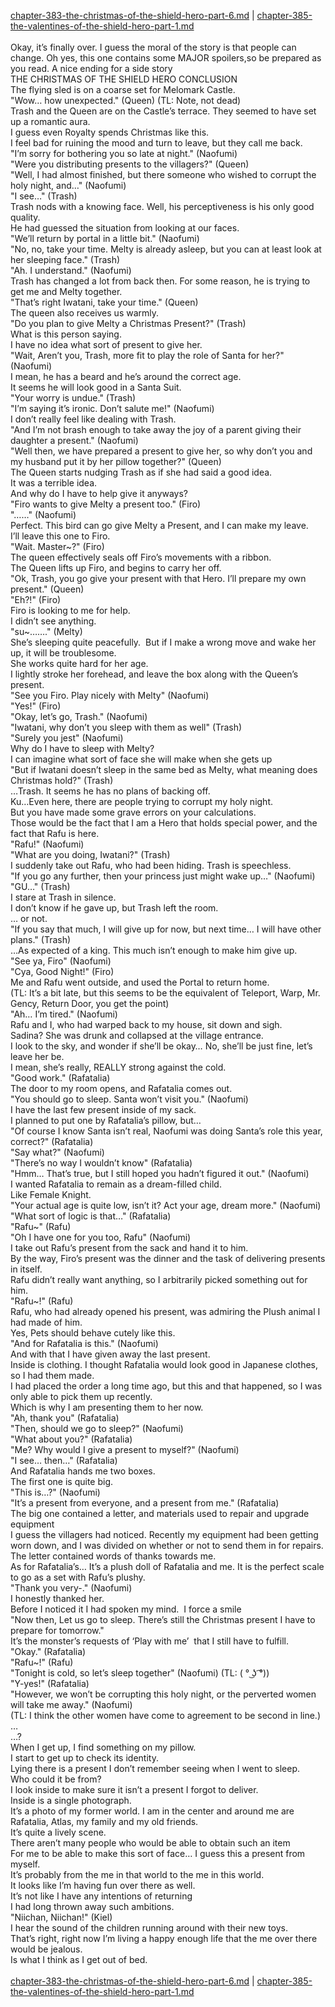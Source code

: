 [chapter-383-the-christmas-of-the-shield-hero-part-6.md](./chapter-383-the-christmas-of-the-shield-hero-part-6.md) | [chapter-385-the-valentines-of-the-shield-hero-part-1.md](./chapter-385-the-valentines-of-the-shield-hero-part-1.md) <br/>
<br/>
Okay, it’s finally over. I guess the moral of the story is that people can change. Oh yes, this one contains some MAJOR spoilers,so be prepared as you read. A nice ending for a side story<br/>
THE CHRISTMAS OF THE SHIELD HERO CONCLUSION<br/>
The flying sled is on a coarse set for Melomark Castle.<br/>
"Wow… how unexpected." (Queen) (TL: Note, not dead)<br/>
Trash and the Queen are on the Castle’s terrace. They seemed to have set up a romantic aura.<br/>
I guess even Royalty spends Christmas like this.<br/>
I feel bad for ruining the mood and turn to leave, but they call me back.<br/>
"I’m sorry for bothering you so late at night." (Naofumi)<br/>
"Were you distributing presents to the villagers?" (Queen)<br/>
"Well, I had almost finished, but there someone who wished to corrupt the holy night, and…" (Naofumi)<br/>
"I see…" (Trash)<br/>
Trash nods with a knowing face. Well, his perceptiveness is his only good quality.<br/>
He had guessed the situation from looking at our faces.<br/>
"We’ll return by portal in a little bit." (Naofumi)<br/>
"No, no, take your time. Melty is already asleep, but you can at least look at her sleeping face." (Trash)<br/>
"Ah. I understand." (Naofumi)<br/>
Trash has changed a lot from back then. For some reason, he is trying to get me and Melty together.<br/>
"That’s right Iwatani, take your time." (Queen)<br/>
The queen also receives us warmly.<br/>
"Do you plan to give Melty a Christmas Present?" (Trash)<br/>
What is this person saying.<br/>
I have no idea what sort of present to give her.<br/>
"Wait, Aren’t you, Trash, more fit to play the role of Santa for her?" (Naofumi)<br/>
I mean, he has a beard and he’s around the correct age.<br/>
It seems he will look good in a Santa Suit.<br/>
"Your worry is undue." (Trash)<br/>
"I’m saying it’s ironic. Don’t salute me!" (Naofumi)<br/>
I don’t really feel like dealing with Trash.<br/>
"And I’m not brash enough to take away the joy of a parent giving their daughter a present." (Naofumi)<br/>
"Well then, we have prepared a present to give her, so why don’t you and my husband put it by her pillow together?" (Queen)<br/>
The Queen starts nudging Trash as if she had said a good idea.<br/>
It was a terrible idea.<br/>
And why do I have to help give it anyways?<br/>
"Firo wants to give Melty a present too." (Firo)<br/>
"……" (Naofumi)<br/>
Perfect. This bird can go give Melty a Present, and I can make my leave.<br/>
I’ll leave this one to Firo.<br/>
"Wait. Master~?" (Firo)<br/>
The queen effectively seals off Firo’s movements with a ribbon.<br/>
The Queen lifts up Firo, and begins to carry her off.<br/>
"Ok, Trash, you go give your present with that Hero. I’ll prepare my own present." (Queen)<br/>
"Eh?!" (Firo)<br/>
Firo is looking to me for help.<br/>
I didn’t see anything.<br/>
"su~……." (Melty)<br/>
She’s sleeping quite peacefully.  But if I make a wrong move and wake her up, it will be troublesome.<br/>
She works quite hard for her age.<br/>
I lightly stroke her forehead, and leave the box along with the Queen’s present.<br/>
"See you Firo. Play nicely with Melty" (Naofumi)<br/>
"Yes!" (Firo)<br/>
"Okay, let’s go, Trash." (Naofumi)<br/>
"Iwatani, why don’t you sleep with them as well" (Trash)<br/>
"Surely you jest" (Naofumi)<br/>
Why do I have to sleep with Melty?<br/>
I can imagine what sort of face she will make when she gets up<br/>
"But if Iwatani doesn’t sleep in the same bed as Melty, what meaning does Christmas hold?" (Trash)<br/>
…Trash. It seems he has no plans of backing off.<br/>
Ku…Even here, there are people trying to corrupt my holy night.<br/>
But you have made some grave errors on your calculations.<br/>
Those would be the fact that I am a Hero that holds special power, and the fact that Rafu is here.<br/>
"Rafu!" (Naofumi)<br/>
"What are you doing, Iwatani?" (Trash)<br/>
I suddenly take out Rafu, who had been hiding. Trash is speechless.<br/>
"If you go any further, then your princess just might wake up…" (Naofumi)<br/>
"GU…" (Trash)<br/>
I stare at Trash in silence.<br/>
I don’t know if he gave up, but Trash left the room.<br/>
… or not.<br/>
"If you say that much, I will give up for now, but next time… I will have other plans." (Trash)<br/>
…As expected of a king. This much isn’t enough to make him give up.<br/>
"See ya, Firo" (Naofumi)<br/>
"Cya, Good Night!" (Firo)<br/>
Me and Rafu went outside, and used the Portal to return home.<br/>
(TL: It’s a bit late, but this seems to be the equivalent of Teleport, Warp, Mr. Gency, Return Door, you get the point)<br/>
"Ah… I’m tired." (Naofumi)<br/>
Rafu and I, who had warped back to my house, sit down and sigh.<br/>
Sadina? She was drunk and collapsed at the village entrance.<br/>
I look to the sky, and wonder if she’ll be okay… No, she’ll be just fine, let’s leave her be.<br/>
I mean, she’s really, REALLY strong against the cold.<br/>
"Good work." (Rafatalia)<br/>
The door to my room opens, and Rafatalia comes out.<br/>
"You should go to sleep. Santa won’t visit you." (Naofumi)<br/>
I have the last few present inside of my sack.<br/>
I planned to put one by Rafatalia’s pillow, but…<br/>
"Of course I know Santa isn’t real, Naofumi was doing Santa’s role this year, correct?" (Rafatalia)<br/>
"Say what?" (Naofumi)<br/>
"There’s no way I wouldn’t know" (Rafatalia)<br/>
"Hmm… That’s true, but I still hoped you hadn’t figured it out." (Naofumi)<br/>
I wanted Rafatalia to remain as a dream-filled child.<br/>
Like Female Knight.<br/>
"Your actual age is quite low, isn’t it? Act your age, dream more." (Naofumi)<br/>
"What sort of logic is that…" (Rafatalia)<br/>
"Rafu~" (Rafu)<br/>
"Oh I have one for you too, Rafu" (Naofumi)<br/>
I take out Rafu’s present from the sack and hand it to him.<br/>
By the way, Firo’s present was the dinner and the task of delivering presents in itself.<br/>
Rafu didn’t really want anything, so I arbitrarily picked something out for him.<br/>
"Rafu~!" (Rafu)<br/>
Rafu, who had already opened his present, was admiring the Plush animal I had made of him.<br/>
Yes, Pets should behave cutely like this.<br/>
"And for Rafatalia is this." (Naofumi)<br/>
And with that I have given away the last present.<br/>
Inside is clothing. I thought Rafatalia would look good in Japanese clothes, so I had them made.<br/>
I had placed the order a long time ago, but this and that happened, so I was only able to pick them up recently.<br/>
Which is why I am presenting them to her now.<br/>
"Ah, thank you" (Rafatalia)<br/>
"Then, should we go to sleep?" (Naofumi)<br/>
"What about you?" (Rafatalia)<br/>
"Me? Why would I give a present to myself?" (Naofumi)<br/>
"I see… then…" (Rafatalia)<br/>
And Rafatalia hands me two boxes.<br/>
The first one is quite big.<br/>
"This is…?" (Naofumi)<br/>
"It’s a present from everyone, and a present from me." (Rafatalia)<br/>
The big one contained a letter, and materials used to repair and upgrade equipment<br/>
I guess the villagers had noticed. Recently my equipment had been getting worn down, and I was divided on whether or not to send them in for repairs.<br/>
The letter contained words of thanks towards me.<br/>
As for Rafatalia’s… It’s a plush doll of Rafatalia and me. It is the perfect scale to go as a set with Rafu’s plushy.<br/>
"Thank you very-." (Naofumi)<br/>
I honestly thanked her.<br/>
Before I noticed it I had spoken my mind.  I force a smile<br/>
"Now then, Let us go to sleep. There’s still the Christmas present I have to prepare for tomorrow."<br/>
It’s the monster’s requests of ‘Play with me’  that I still have to fulfill.<br/>
"Okay." (Rafatalia)<br/>
"Rafu~!" (Rafu)<br/>
"Tonight is cold, so let’s sleep together" (Naofumi) (TL: ( ° ͜ʖ ͡°))<br/>
"Y-yes!" (Rafatalia)<br/>
"However, we won’t be corrupting this holy night, or the perverted women will take me away." (Naofumi)<br/>
(TL: I think the other women have come to agreement to be second in line.)<br/>
…<br/>
…?<br/>
When I get up, I find something on my pillow.<br/>
I start to get up to check its identity.<br/>
Lying there is a present I don’t remember seeing when I went to sleep.<br/>
Who could it be from?<br/>
I look inside to make sure it isn’t a present I forgot to deliver.<br/>
Inside is a single photograph.<br/>
It’s a photo of my former world. I am in the center and around me are Rafatalia, Atlas, my family and my old friends.<br/>
It’s quite a lively scene.<br/>
There aren’t many people who would be able to obtain such an item<br/>
For me to be able to make this sort of face… I guess this a present from myself.<br/>
It’s probably from the me in that world to the me in this world.<br/>
It looks like I’m having fun over there as well.<br/>
It’s not like I have any intentions of returning<br/>
I had long thrown away such ambitions.<br/>
"Niichan, Niichan!" (Kiel)<br/>
I hear the sound of the children running around with their new toys.<br/>
That’s right, right now I’m living a happy enough life that the me over there would be jealous.<br/>
Is what I think as I get out of bed.<br/>
<br/>
[chapter-383-the-christmas-of-the-shield-hero-part-6.md](./chapter-383-the-christmas-of-the-shield-hero-part-6.md) | [chapter-385-the-valentines-of-the-shield-hero-part-1.md](./chapter-385-the-valentines-of-the-shield-hero-part-1.md) <br/>
